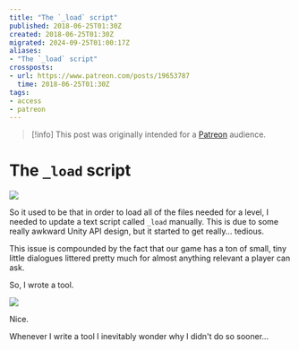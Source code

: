 ```yaml
---
title: "The `_load` script"
published: 2018-06-25T01:30Z
created: 2018-06-25T01:30Z
migrated: 2024-09-25T01:00:17Z
aliases:
- "The `_load` script"
crossposts:
- url: https://www.patreon.com/posts/19653787
  time: 2018-06-25T01:30Z
tags:
- access
- patreon
---
```


> [!info]
> This post was originally intended for a [Patreon](../tags/patreon.md) audience.

# The `_load` script

![](201806250130-capture.png)

So it used to be that in order to load all of the files needed for a level, I needed to update a text script called `_load` manually. This is due to some really awkward Unity API design, but it started to get really... tedious.

This issue is compounded by the fact that our game has a ton of small, tiny little dialogues littered pretty much for almost anything relevant a player can ask.

So, I wrote a tool.

![](201806250130-1.gif)

Nice.

Whenever I write a tool I inevitably wonder why I didn't do so sooner...
